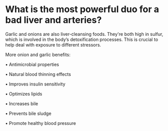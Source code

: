 # What is the most powerful duo for a bad liver and arteries?

Garlic and onions are also liver-cleansing foods. They're both high in sulfur, which is involved in the body’s detoxification processes. This is crucial to help deal with exposure to different stressors.

More onion and garlic benefits: 

• Antimicrobial properties 

• Natural blood thinning effects 

• Improves insulin sensitivity 

• Optimizes lipids

• Increases bile 

• Prevents bile sludge 

• Promote healthy blood pressure